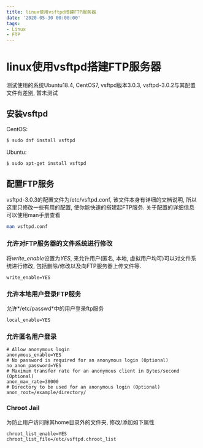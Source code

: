 ```yaml
---
title: linux使用vsftpd搭建FTP服务器
date: '2020-05-30 00:00:00'
tags:
- Linux
- FTP
---
```

# linux使用vsftpd搭建FTP服务器

测试使用的系统Ubuntu18.4, CentOS7, vsftpd版本3.0.3, vsftpd-3.0.2与其配置文件有差别, 暂未测试

## 安装vsftpd

CentOS:
```bash
$ sudo dnf install vsftpd
```

Ubuntu:
```bash
$ sudo apt-get install vsftpd
```

## 配置FTP服务

vsftpd-3.0.3的配置文件为/etc/vsftpd.conf, 该文件本身有详细的文档说明, 所以这里只修改一些有用的配置, 使你能快速的搭建起FTP服务. 关于配置的详细信息可以使用man手册查看
```bash
man vsftpd.conf
```

### 允许对FTP服务器的文件系统进行修改

将*write_enable*设置为*YES*, 来允许用户(匿名, 本地, 虚拟用户均可)可以对文件系统进行修改, 包括删除/修改以及向FTP服务器上传文件等.

```properties
write_enable=YES
```

### 允许本地用户登录FTP服务

允许*/etc/passwd*中的用户登录ftp服务
```properties
local_enable=YES
```

### 允许匿名用户登录

```properties
# Allow anonymous login
anonymous_enable=YES
# No password is required for an anonymous login (Optional)
no_anon_password=YES
# Maximum transfer rate for an anonymous client in Bytes/second (Optional)
anon_max_rate=30000
# Directory to be used for an anonymous login (Optional)
anon_root=/example/directory/
```

### Chroot Jail

为防止用户访问除其home目录外的文件夹, 修改/添加如下属性

```properties
chroot_list_enable=YES 
chroot_list_file=/etc/vsftpd.chroot_list
```

